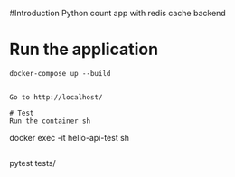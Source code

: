 #Introduction
Python count app with redis cache backend

# Run the application

```
docker-compose up --build


Go to http://localhost/

# Test
Run the container sh
```
docker exec -it hello-api-test sh
```

```
pytest tests/
```

